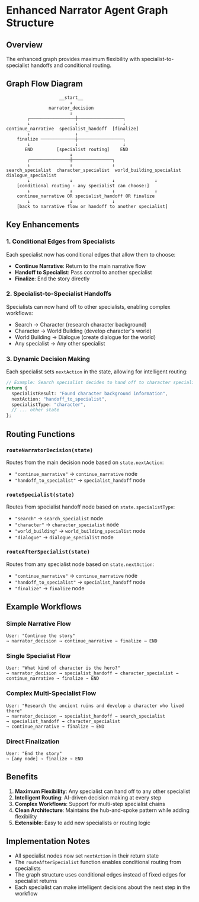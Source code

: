 # Enhanced Narrator Agent Graph Structure

## Overview
The enhanced graph provides maximum flexibility with specialist-to-specialist handoffs and conditional routing.

## Graph Flow Diagram

```
                    __start__
                        ↓
                narrator_decision
                        ↓
        ┌─────────────────┼─────────────────┐
        ↓                 ↓                 ↓
continue_narrative  specialist_handoff  [finalize]
        ↓                 ↓
    finalize ─────────────┼─────────────────┐
        ↓                 ↓                 ↓
       END         [specialist routing]    END
                        ↓
        ┌───────────────┼───────────────┐
        ↓               ↓               ↓
search_specialist  character_specialist  world_building_specialist  dialogue_specialist
        ↓               ↓               ↓               ↓
    [conditional routing - any specialist can choose:]
        ↓               ↓               ↓               ↓
    continue_narrative OR specialist_handoff OR finalize
        ↓               ↓               ↓
    [back to narrative flow or handoff to another specialist]
```

## Key Enhancements

### 1. Conditional Edges from Specialists
Each specialist now has conditional edges that allow them to choose:
- **Continue Narrative**: Return to the main narrative flow
- **Handoff to Specialist**: Pass control to another specialist
- **Finalize**: End the story directly

### 2. Specialist-to-Specialist Handoffs
Specialists can now hand off to other specialists, enabling complex workflows:
- Search → Character (research character background)
- Character → World Building (develop character's world)
- World Building → Dialogue (create dialogue for the world)
- Any specialist → Any other specialist

### 3. Dynamic Decision Making
Each specialist sets `nextAction` in the state, allowing for intelligent routing:
```typescript
// Example: Search specialist decides to hand off to character specialist
return {
  specialistResult: "Found character background information",
  nextAction: "handoff_to_specialist",
  specialistType: "character",
  // ... other state
};
```

## Routing Functions

### `routeNarratorDecision(state)`
Routes from the main decision node based on `state.nextAction`:
- `"continue_narrative"` → `continue_narrative` node
- `"handoff_to_specialist"` → `specialist_handoff` node

### `routeSpecialist(state)`
Routes from specialist handoff node based on `state.specialistType`:
- `"search"` → `search_specialist` node
- `"character"` → `character_specialist` node
- `"world_building"` → `world_building_specialist` node
- `"dialogue"` → `dialogue_specialist` node

### `routeAfterSpecialist(state)`
Routes from any specialist node based on `state.nextAction`:
- `"continue_narrative"` → `continue_narrative` node
- `"handoff_to_specialist"` → `specialist_handoff` node
- `"finalize"` → `finalize` node

## Example Workflows

### Simple Narrative Flow
```
User: "Continue the story"
→ narrator_decision → continue_narrative → finalize → END
```

### Single Specialist Flow
```
User: "What kind of character is the hero?"
→ narrator_decision → specialist_handoff → character_specialist → continue_narrative → finalize → END
```

### Complex Multi-Specialist Flow
```
User: "Research the ancient ruins and develop a character who lived there"
→ narrator_decision → specialist_handoff → search_specialist
→ specialist_handoff → character_specialist
→ continue_narrative → finalize → END
```

### Direct Finalization
```
User: "End the story"
→ [any node] → finalize → END
```

## Benefits

1. **Maximum Flexibility**: Any specialist can hand off to any other specialist
2. **Intelligent Routing**: AI-driven decision making at every step
3. **Complex Workflows**: Support for multi-step specialist chains
4. **Clean Architecture**: Maintains the hub-and-spoke pattern while adding flexibility
5. **Extensible**: Easy to add new specialists or routing logic

## Implementation Notes

- All specialist nodes now set `nextAction` in their return state
- The `routeAfterSpecialist` function enables conditional routing from specialists
- The graph structure uses conditional edges instead of fixed edges for specialist returns
- Each specialist can make intelligent decisions about the next step in the workflow
